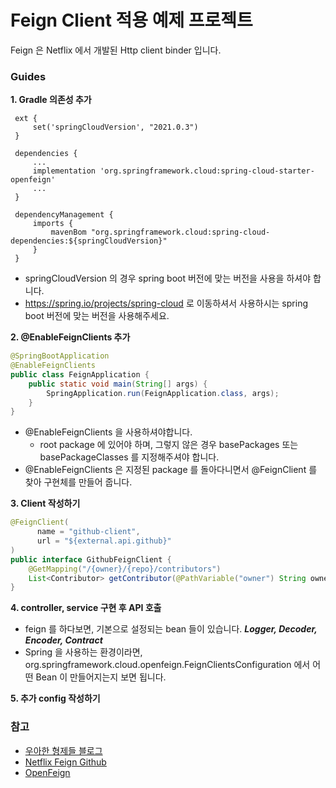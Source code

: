 # Feign Client 적용 예제 프로젝트
Feign 은 Netflix 에서 개발된 Http client binder 입니다. 

### Guides
**1. Gradle 의존성 추가**
   ```
    ext {
        set('springCloudVersion', "2021.0.3")
    }
    
    dependencies {
        ...
        implementation 'org.springframework.cloud:spring-cloud-starter-openfeign'
        ...
    }
    
    dependencyManagement {
        imports {
            mavenBom "org.springframework.cloud:spring-cloud-dependencies:${springCloudVersion}"
        }
    }
   ```
   - springCloudVersion 의 경우 spring boot 버전에 맞는 버전을 사용을 하셔야 합니다.
   - https://spring.io/projects/spring-cloud 로 이동하셔서 사용하시는 spring boot 버전에 맞는 버전을 사용해주세요.

**2. @EnableFeignClients 추가**
   ```java
   @SpringBootApplication
   @EnableFeignClients
   public class FeignApplication {
       public static void main(String[] args) {
           SpringApplication.run(FeignApplication.class, args);
       }
   }
   ```
- @EnableFeignClients 을 사용하셔야합니다.
  - root package 에 있어야 하며, 그렇지 않은 경우 basePackages 또는 basePackageClasses 를 지정해주셔야 합니다.
- @EnableFeignClients 은 지정된 package 를 돌아다니면서 @FeignClient 를 찾아 구현체를 만들어 줍니다.

**3. Client 작성하기**
  ```java
  @FeignClient(
        name = "github-client",
        url = "${external.api.github}"
  )
  public interface GithubFeignClient {
      @GetMapping("/{owner}/{repo}/contributors")
      List<Contributor> getContributor(@PathVariable("owner") String owner, @PathVariable("repo") String repo);
  }
  ```

**4. controller, service 구현 후 API 호출**
- feign 를 하다보면, 기본으로 설정되는 bean 들이 있습니다. ***Logger, Decoder, Encoder, Contract***
- Spring 을 사용하는 환경이라면, org.springframework.cloud.openfeign.FeignClientsConfiguration 에서 어떤 Bean 이 만들어지는지 보면 됩니다.

**5. 추가 config 작성하기**

### 참고
- [우아한 형제들 블로그](https://techblog.woowahan.com/2630/)
- [Netflix Feign Github](https://github.com/Netflix/feign)
- [OpenFeign](https://docs.spring.io/spring-cloud-openfeign/docs/current/reference/html/)